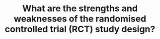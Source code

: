 ---
title: "What are the strengths and weaknesses of the randomised controlled trial (RCT) study design?"
entityType: SAQ
exam: PEX
college: ANZCA
year: 2004
sitting: B
question: 05
passRate: 49
EC_expectedDomains:
- "Answers needed to include the following points. The RCT is a “gold standard”, level II evidence clinical trial allocating volunteers or subjects to one of two groups i.e. a control and a treatment group."
- "Strengths lie in: Ability to assign and administer treatment or intervention in a precise, controlled way (avoiding differing techniques), Randomisation of subjects or participants aims at decreasing selection bias and minimizing confounders due to unequal distribution in a chosen population, Measurements, especially parametric data can be chosen precisely making it easier to make observations consistently, Blinding is easier in RCT improving credibility plus decreasing patient or observer bias, Controlling of group allocations enhance similarity of baseline features so it is easier to form basis for statistical hypothesis"
- "Weaknesses include: The increased expense and time consumption, difficult to organize/supervise if multiple sites/locations, Realization that results may not always mimic real life treatment situation, Risk of choosing treatments or subjects whose consent is not valid or unethical treatment is involved"
EC_extraCredit:
- "Some other valid points were made: If a small trial can include very stringent parameters which are somewhat of an academic nature but will decrease Type I errors as well as test efficacy. Such RCT may lack applicability and be too specific for a chosen population."
- "RCTs can have subgroup analysis enhancing the usefulness for clinical practice."
- "A successful RCT with conclusive or inconclusive results is eminently publishable."
EC_errorsCommon:
- "Can make the trial large good for detecting small but clinically relevant conclusions more expensive yet decreasing Type II errors"
---